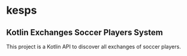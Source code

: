 # kesps
Kotlin Exchanges Soccer Players System
--------------------------------------
This project is a Kotlin API to discover all exchanges of soccer players.
